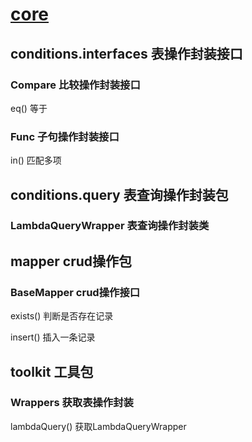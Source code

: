 # [core](https://www.javadoc.io/doc/com.baomidou/mybatis-plus-core/latest/index.html)

## conditions.interfaces 表操作封装接口

### Compare 比较操作封装接口

eq() 等于

### Func 子句操作封装接口

in() 匹配多项

## conditions.query 表查询操作封装包

### LambdaQueryWrapper 表查询操作封装类

## mapper crud操作包

### BaseMapper crud操作接口

exists() 判断是否存在记录

insert() 插入一条记录

## toolkit 工具包

### Wrappers 获取表操作封装

lambdaQuery() 获取LambdaQueryWrapper
